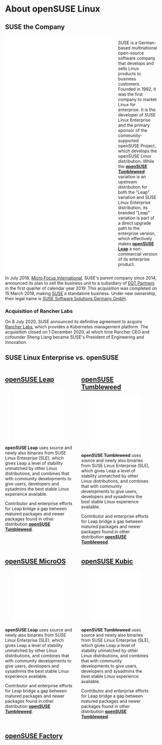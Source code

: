 # About openSUSE Linux

## SUSE the Company
<div style="display: flex; align-items: top;">
    <img
        style="width: 75%; float: left; padding-right: 1em;"
        src="assets/SUSE-light-vertical.svg"
        alt="SUSE Logo"
    />
    <div>

SUSE is a German-based multinational open-source software company that develops and sells Linux products to business customers. Founded in 1992, it was the first company to market Linux for enterprise. It is the developer of SUSE Linux Enterprise and the primary sponsor of the community-supported openSUSE Project, which develops the openSUSE Linux distribution. While the [**openSUSE Tumbleweed**](openSUSE-Tumbleweed.md) variation is an upstream distribution for both the "Leap" variation and SUSE Linux Enterprise distribution, its branded "Leap" variation is part of a direct upgrade path to the enterprise version, which effectively makes [**openSUSE Leap**](openSUSE-Leap.md) a non-commercial version of its enterprise product.
    </div>
</div>
<p style="clear: both;" />

In July 2018, [Micro Focus International](https://en.wikipedia.org/wiki/Micro_Focus), SUSE's parent company since 2014, announced its plan to sell the business unit to a subsidiary of [EQT Partners](https://eqtgroup.com/current-portfolio/suse) in the first quarter of calendar year 2019. This acquisition was completed on 15 March 2019, making [SUSE](https://eqtgroup.com/current-portfolio/suse) a standalone business. Under new ownership, their legal name is [SUSE Software Solutions Germany GmbH](https://www.suse.com/).


### Acquisition of Rancher Labs

On 8 July 2020, SUSE announced its definitive agreement to acquire [Rancher Labs](https://rancher.com/), which provides a Kubernetes management platform. The acquisition closed on 1 December 2020, at which time Rancher CEO and cofounder Sheng Liang became SUSE's President of Engineering and Innovation.

## SUSE Linux Enterprise vs. openSUSE
<div style="display: flex; justify-content: space-between; align-items: middle;">
    <div style="width: 45%;">

## [openSUSE Leap](openSUSE-Leap.md)
<p style="text-align: center;">
    <img
        style="width: 75%; filter: brightness(0) invert(1);"
        src="assets/openSUSE-Leap-color-square.svg"
        alt="openSUSE Leap Logo"
    />
</p>

**openSUSE Leap** uses source and newly also binaries from SUSE Linux Enterprise (SLE), which gives Leap a level of stability unmatched by other Linux distributions, and combines that with community developments to give users, developers and sysadmins the best stable Linux experience available.

Contributor and enterprise efforts for Leap bridge a gap between matured packages and newer packages found in other distribution [**openSUSE Tumbleweed**](openSUSE-Tumbleweed.md).
    </div>
    <div style="width: 45%;">

## [openSUSE Tumbleweed](openSUSE-Tumbleweed.md)
<p style="text-align: center;">
    <img
        style="width: 75%; filter: brightness(0) invert(1);"
        src="assets/openSUSE-Tumbleweed-color-square.svg"
        alt="openSUSE Tumbleweed Logo"
    />
</p>

**openSUSE Tumbleweed** uses source and newly also binaries from SUSE Linux Enterprise (SLE), which gives Leap a level of stability unmatched by other Linux distributions, and combines that with community developments to give users, developers and sysadmins the best stable Linux experience available.

Contributor and enterprise efforts for Leap bridge a gap between matured packages and newer packages found in other distribution [**openSUSE Tumbleweed**](openSUSE-Tumbleweed.md).
    </div>
</div>

<div style="display: flex; justify-content: space-between; align-items: middle;">
    <div style="width: 45%;">

## [openSUSE MicroOS](openSUSE-MicroOS.md)
<p style="text-align: center;">
    <img
        style="width: 75%; filter: brightness(0) invert(1);"
        src="assets/openSUSE-MicroOS-color-square.svg"
        alt="openSUSE MicroOS Logo"
    />
</p>

**openSUSE Leap** uses source and newly also binaries from SUSE Linux Enterprise (SLE), which gives Leap a level of stability unmatched by other Linux distributions, and combines that with community developments to give users, developers and sysadmins the best stable Linux experience available.

Contributor and enterprise efforts for Leap bridge a gap between matured packages and newer packages found in other distribution [**openSUSE Tumbleweed**](openSUSE-Tumbleweed.md).
    </div>
    <div style="width: 45%;">

## [openSUSE Kubic](openSUSE-Kubic.md)
<p style="text-align: center;">
    <img
        style="width: 75%; filter: brightness(0) invert(1);"
        src="assets/openSUSE-Kubic-color-square.svg"
        alt="openSUSE Kubic Logo"
    />
</p>

**openSUSE Tumbleweed** uses source and newly also binaries from SUSE Linux Enterprise (SLE), which gives Leap a level of stability unmatched by other Linux distributions, and combines that with community developments to give users, developers and sysadmins the best stable Linux experience available.

Contributor and enterprise efforts for Leap bridge a gap between matured packages and newer packages found in other distribution [**openSUSE Tumbleweed**](openSUSE-Tumbleweed.md).
    </div>
</div>

## [openSUSE Factory](openSUSE-Factory.md)
